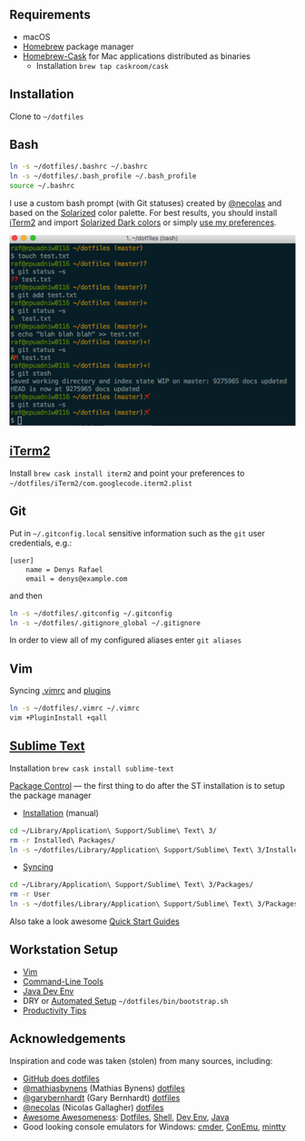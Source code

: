 ## Requirements
* macOS
* [Homebrew](http://brew.sh) package manager
* [Homebrew-Cask](https://github.com/caskroom/homebrew-cask#homebrew-cask) for Mac applications distributed as binaries
  - Installation `brew tap caskroom/cask`

## Installation
Clone to `~/dotfiles`

## Bash

```bash
ln -s ~/dotfiles/.bashrc ~/.bashrc
ln -s ~/dotfiles/.bash_profile ~/.bash_profile
source ~/.bashrc
```
I use a custom bash prompt (with Git statuses)
created by [@necolas](https://github.com/necolas) and based on the [Solarized](http://ethanschoonover.com/solarized) color palette. For best results, you should install
[iTerm2](http://iterm2.com) and import [Solarized Dark colors](https://github.com/altercation/solarized/tree/master/iterm2-colors-solarized)
or simply [use my preferences](https://github.com/drafael/dotfiles#iterm2).

![Screenshot:](https://github.com/drafael/dotfiles/raw/master/share/custom-bash-prompt.png)

## [iTerm2](http://iterm2.com)
Install `brew cask install iterm2` and point your preferences to `~/dotfiles/iTerm2/com.googlecode.iterm2.plist`

## Git
Put in `~/.gitconfig.local` sensitive information such as the `git` user credentials, e.g.:
```
[user]
    name = Denys Rafael
    email = denys@example.com
```
and then
```bash
ln -s ~/dotfiles/.gitconfig ~/.gitconfig
ln -s ~/dotfiles/.gitignore_global ~/.gitignore
```
In order to view all of my configured aliases enter `git aliases`

## Vim
Syncing [.vimrc](https://github.com/drafael/dotfiles/blob/master/.vimrc) and [plugins](https://github.com/drafael/dotfiles/blob/master/share/INSTALL.md#vim-plugins-that-i-like-andor-use-regularly)
```bash
ln -s ~/dotfiles/.vimrc ~/.vimrc
vim +PluginInstall +qall
```

## [Sublime Text](https://www.sublimetext.com/)
Installation `brew cask install sublime-text`

[Package Control](https://packagecontrol.io/) — the first thing to do after the ST installation is to setup the package manager
* [Installation](https://packagecontrol.io/installation) (manual)
```bash
cd ~/Library/Application\ Support/Sublime\ Text\ 3/
rm -r Installed\ Packages/
ln -s ~/dotfiles/Library/Application\ Support/Sublime\ Text\ 3/Installed\ Packages/
```
* [Syncing](https://packagecontrol.io/docs/syncing)
```bash
cd ~/Library/Application\ Support/Sublime\ Text\ 3/Packages/
rm -r User
ln -s ~/dotfiles/Library/Application\ Support/Sublime\ Text\ 3/Packages/User/
```
Also take a look awesome [Quick Start Guides](https://github.com/dreikanter/sublime-bookmarks)

## Workstation Setup
* [Vim](https://github.com/drafael/dotfiles/blob/master/share/INSTALL.md#vim)
* [Command-Line Tools](https://github.com/drafael/dotfiles/blob/master/share/INSTALL.md#command-line-tools)
* [Java Dev Env](https://github.com/drafael/dotfiles/blob/master/share/INSTALL.md#java-dev-env)
* DRY or [Automated Setup](https://github.com/drafael/osx-bootstrap) `~/dotfiles/bin/bootstrap.sh`
* [Productivity Tips](https://github.com/drafael/dotfiles/blob/master/share/PRODUCTIVITY.md)

## Acknowledgements

Inspiration and code was taken (stolen) from many sources, including:
* [GitHub does dotfiles](https://dotfiles.github.io/)
* [@mathiasbynens](https://github.com/mathiasbynens) (Mathias Bynens) [dotfiles](https://github.com/mathiasbynens/dotfiles)
* [@garybernhardt](https://github.com/garybernhardt) (Gary Bernhardt) [dotfiles](https://github.com/garybernhardt/dotfiles)
* [@necolas](https://github.com/necolas) (Nicolas Gallagher) [dotfiles](https://github.com/necolas/dotfiles)
* [Awesome Awesomeness](https://github.com/bayandin/awesome-awesomeness): [Dotfiles](https://github.com/webpro/awesome-dotfiles), [Shell](https://github.com/alebcay/awesome-shell), [Dev Env](https://github.com/jondot/awesome-devenv), [Java](https://github.com/akullpp/awesome-java)
* Good looking console emulators for Windows: [cmder](http://cmder.net/), [ConEmu](https://conemu.github.io/), [mintty](http://mintty.github.io/)


